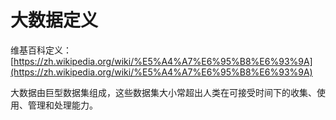 # 大数据定义

维基百科定义：[https://zh.wikipedia.org/wiki/%E5%A4%A7%E6%95%B8%E6%93%9A](https://zh.wikipedia.org/wiki/%E5%A4%A7%E6%95%B8%E6%93%9A)

大数据由巨型数据集组成，这些数据集大小常超出人类在可接受时间下的收集、使用、管理和处理能力。







